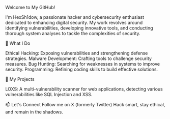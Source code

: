 Welcome to My GitHub!

I'm HexSh1dow, a passionate hacker and cybersecurity enthusiast dedicated to enhancing digital security. My work revolves around identifying vulnerabilities, developing innovative tools, and conducting thorough system analyses to tackle the complexities of security.

🔧 What I Do

Ethical Hacking: Exposing vulnerabilities and strengthening defense strategies.
Malware Development: Crafting tools to challenge security measures.
Bug Hunting: Searching for weaknesses in systems to improve security.
Programming: Refining coding skills to build effective solutions.

🚀 My Projects

LOXS: A multi-vulnerability scanner for web applications, detecting various vulnerabilities like SQL Injection and XSS.

📫 Let's Connect
Follow me on X (formerly Twitter)
Hack smart, stay ethical, and remain in the shadows.

